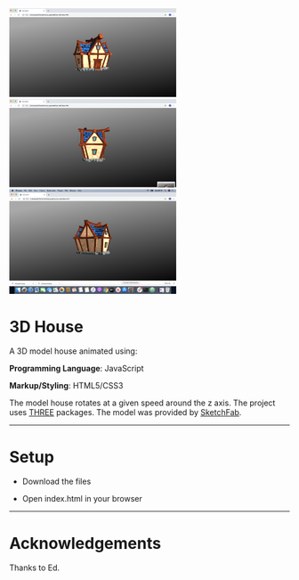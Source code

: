 <img src="https://github.com/CrugBarat/my_files/blob/master/house1.png" width="300">
<img src="https://github.com/CrugBarat/my_files/blob/master/house2.png" width="300">
<img src="https://github.com/CrugBarat/my_files/blob/master/house3.png" width="300">

# 3D House

A 3D model house animated using:

**Programming Language**: JavaScript

**Markup/Styling**: HTML5/CSS3

The model house rotates at a given speed around the z axis. The project uses [THREE](https://threejs.org/) packages. The model was provided by [SketchFab](https://sketchfab.com/features/download).

---

# Setup

- Download the files

- Open index.html in your browser

---

# Acknowledgements

Thanks to Ed.
